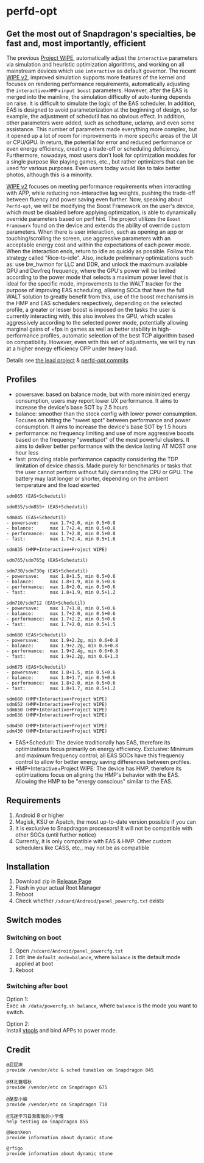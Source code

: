 # perfd-opt

## Get the most out of Snapdragon's specialties, be fast and, most importantly, efficient

The previous [Project WIPE](https://github.com/yc9559/cpufreq-interactive-opt), automatically adjust the `interactive` parameters via simulation and heuristic optimization algorithms, and working on all mainstream devices which use `interactive` as default governor. The recent [WIPE v2](https://github.com/yc9559/wipe-v2), improved simulation supports more features of the kernel and focuses on rendering performance requirements, automatically adjusting the `interactive`+`HMP`+`input boost` parameters. However, after the EAS is merged into the mainline, the simulation difficulty of auto-tuning depends on raise. It is difficult to simulate the logic of the EAS scheduler. In addition, EAS is designed to avoid parameterization at the beginning of design, so for example, the adjustment of schedutil has no obvious effect. In addition, other parameters were added, such as schedtune, uclamp, and even some assistance. This number of parameters made everything more complex, but it opened up a lot of room for improvements in more specific areas of the UI or CPU/GPU. In return, the potential for error and reduced performance or even energy efficiency, creating a trade-off or scheduling deficiency. Furthermore, nowadays, most users don't look for optimization modules for a single purpose like playing games, etc., but rather optimizers that can be used for various purposes. Even users today would like to take better photos, although this is a minority.

[WIPE v2](https://github.com/yc9559/wipe-v2) focuses on meeting performance requirements when interacting with APP, while reducing non-interactive lag weights, pushing the trade-off between fluency and power saving even further. Now, speaking about `Perfd-opt`, we will be modifying the Boost Framework on the user's device, which must be disabled before applying optimization, is able to dynamically override parameters based on perf hint. The project utilizes the `Boost Framework` found on the device and extends the ability of override custom parameters. When there is user interaction, such as opening an app or touching/scrolling the screen, use aggressive parameters with an acceptable energy cost and within the expectations of each power mode. When the interaction ends, return to idle as quickly as possible. Follow this strategy called "Rice-to-idle". Also, include preliminary optimizations such as: use bw_hwmon for LLC and DDR, and unlock the maximum available GPU and Devfreq frequency, where the GPU's power will be limited according to the power mode that selects a maximum power level that is ideal for the specific mode, improvements to the WALT tracker for the purpose of improving EAS scheduling, allowing SOCs that have the full WALT solution to greatly benefit from this, use of the boost mechanisms in the HMP and EAS schedulers respectively, depending on the selected profile, a greater or lesser boost is imposed on the tasks the user is currently interacting with, this also involves the GPU, which scales aggressively according to the selected power mode, potentially allowing marginal gains of +fps in games as well as better stability in high-performance profiles, automatic selection of the best TCP algorithm based on compatibility. However, even with this set of adjustments, we will try run at a higher energy efficiency OPP under heavy load.

Details see [the lead project](https://github.com/yc9559/sdm855-tune/commits/master) & [perfd-opt commits](https://github.com/yc9559/perfd-opt/commits/master)    

## Profiles

- powersave: based on balance mode, but with more minimized energy consumption, users may report lower UX performance. It aims to increase the device's base SOT by 2.5 hours
- balance: smoother than the stock config with lower power consumption. Focuses on hitting the "sweet spot" between performance and power consumption. It aims to increase the device's base SOT by 1.5 hours
- performance: no frequency limiting and use of more aggressive boosts based on the frequency "sweetspot" of the most powerful clusters. It aims to deliver better performance with the device lasting AT MOST one hour less
- fast: providing stable performance capacity considering the TDP limitation of device chassis. Made purely for benchmarks or tasks that the user cannot perform without fully demanding the CPU or GPU. The battery may last longer or shorter, depending on the ambient temperature and the load exerted

```plain
sdm865 (EAS+Schedutil)

sdm855/sdm855+ (EAS+Schedutil)

sdm845 (EAS+Schedutil)
- powersave:    max 1.7+2.0, min 0.5+0.8
- balance:      max 1.7+2.4, min 0.5+0.8
- performance:  max 1.7+2.8, min 0.5+0.8
- fast:         max 1.7+2.4, min 0.5+1.6

sdm835 (HMP+Interactive+Project WIPE)

sdm765/sdm765g (EAS+Schedutil)

sdm730/sdm730g (EAS+Schedutil)
- powersave:    max 1.8+1.5, min 0.5+0.6
- balance:      max 1.8+1.9, min 0.5+0.6
- performance:  max 1.8+2.0, min 0.5+0.6
- fast:         max 1.8+1.9, min 0.5+1.2

sdm710/sdm712 (EAS+Schedutil)
- powersave:    max 1.7+1.8, min 0.5+0.6
- balance:      max 1.7+2.0, min 0.5+0.6
- performance:  max 1.7+2.2, min 0.5+0.6
- fast:         max 1.7+2.0, min 0.5+1.5

sdm680 (EAS+Schedutil)
- powersave:    max 1.9+2.2g, min 0.6+0.8
- balance:      max 1.9+2.2g, min 0.6+0.8
- performance:  max 1.9+2.4g, min 0.6+0.8
- fast:         max 1.9+2.2g, min 0.6+1.3

sdm675 (EAS+Schedutil)
- powersave:    max 1.8+1.5, min 0.5+0.6
- balance:      max 1.8+1.7, min 0.5+0.6
- performance:  max 1.8+2.0, min 0.5+0.6
- fast:         max 1.8+1.7, min 0.5+1.2

sdm660 (HMP+Interactive+Project WIPE)
sdm652 (HMP+Interactive+Project WIPE)
sdm650 (HMP+Interactive+Project WIPE)
sdm636 (HMP+Interactive+Project WIPE)

sdm450 (HMP+Interactive+Project WIPE)
sdm430 (HMP+Interactive+Project WIPE)
```

- EAS+Schedutil: The device traditionally has EAS, therefore its optimizations focus primarily on energy efficiency. Exclusive: Minimum and maximum frequency control; all EAS SOCs have this frequency control to allow for better energy saving differences between profiles.
- HMP+Interactive+Project WIPE: The device has HMP, therefore its optimizations focus on aligning the HMP's behavior with the EAS. Allowing the HMP to be "energy conscious" similar to the EAS.

## Requirements

1. Android 8 or higher
2. Magisk, KSU or Apatch, the most up-to-date version possible if you can
3. It is exclusive to Snapdragon processors! It will not be compatible with other SOCs (until further notice)
4. Currently, it is only compatible with EAS & HMP. Other custom schedulers like CASS, etc., may not be as compatible

## Installation

1. Download zip in [Release Page](https://github.com/yc9559/perfd-opt/releases)
2. Flash in your actual Root Manager
3. Reboot
4. Check whether `/sdcard/Android/panel_powercfg.txt` exists

## Switch modes

### Switching on boot

1. Open `/sdcard/Android/panel_powercfg.txt`
2. Edit line `default_mode=balance`, where `balance` is the default mode applied at boot
3. Reboot

### Switching after boot

Option 1:  
Exec `sh /data/powercfg.sh balance`, where `balance` is the mode you want to switch.  

Option 2:  
Install [vtools](https://www.coolapk.com/apk/com.omarea.vtools) and bind APPs to power mode.  

## Credit

```plain
@屁屁痒
provide /vendor/etc & sched tunables on Snapdragon 845

@林北蓋唱秋
provide /vendor/etc on Snapdragon 675

@酪安小煸
provide /vendor/etc on Snapdragon 710

@沉迷学习日渐膨胀的小学僧
help testing on Snapdragon 855

@NeonXeon
provide information about dynamic stune

@rfigo
provide information about dynamic stune
```
